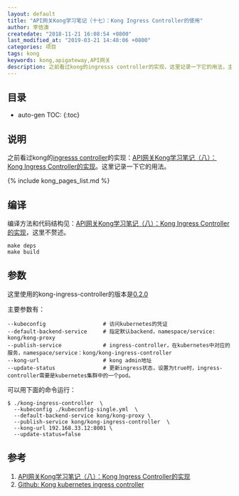 ```yaml
---
layout: default
title: "API网关Kong学习笔记（十七）：Kong Ingress Controller的使用"
author: 李佶澳
createdate: "2018-11-21 16:08:54 +0800"
last_modified_at: "2019-03-21 14:48:06 +0800"
categories: 项目
tags: kong 
keywords: kong,apigateway,API网关
description: 之前看过kong的ingresss controller的实现，这里记录一下它的用法，主要是命令行参数和运行
---
```


## 目录
* auto-gen TOC:
{:toc}

## 说明



之前看过kong的[ingresss controller][2]的实现：[API网关Kong学习笔记（八）：Kong Ingress Controller的实现][1]。这里记录一下它的用法。

{% include kong_pages_list.md %}

## 编译

编译方法和代码结构见：[API网关Kong学习笔记（八）：Kong Ingress Controller的实现][1]，这里不赘述。

	make deps
	make build

## 参数

这里使用的kong-ingress-controller的版本是[0.2.0](https://github.com/Kong/kubernetes-ingress-controller/tree/0.2.0)

主要参数有：

	--kubeconfig                  # 访问kubernetes的凭证
	--default-backend-service     # 指定默认backend，namespace/service: kong/kong-proxy
	--publish-service             # ingress-controller，在kubernetes中对应的服务，namespace/service：kong/kong-ingress-controller
	--kong-url                    # kong admin地址
	--update-status               # 更新ingress状态，设置为true时，ingress-controller需要是kubernetes集群中的一个pod。

可以用下面的命令运行：

	$ ./kong-ingress-controller  \
	  --kubeconfig ./kubeconfig-single.yml  \
	  --default-backend-service kong/kong-proxy \
	  --publish-service kong/kong-ingress-controller  \
	  --kong-url 192.168.33.12:8001 \
	  --update-status=false

## 参考

1. [API网关Kong学习笔记（八）：Kong Ingress Controller的实现][1]
2. [Github: Kong kubernetes ingress controller][2]

[1]: https://www.lijiaocn.com/%E9%A1%B9%E7%9B%AE/2018/11/02/kong-features-05-ingress-controller-analysis.html "API网关Kong学习笔记（八）：Kong Ingress Controller的实现"
[2]: https://github.com/Kong/kubernetes-ingress-controller "Github: Kong kubernetes ingress controller"
